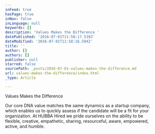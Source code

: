 ```yaml
---
inFeed: true
hasPage: true
inNav: false
inLanguage: null
keywords: []
description: 'Values Makes the Difference '
datePublished: '2016-07-01T11:58:17.539Z'
dateModified: '2016-07-01T11:58:16.504Z'
title: ''
author: []
authors: []
publisher: null
starred: false
sourcePath: _posts/2016-07-01-values-makes-the-difference.md
url: values-makes-the-difference/index.html
_type: Article

---
```

Values Makes the Difference 

Our core DNA value matches the same dynamics as a startup company, which enables us to quickly assess if the candidate will be a fit for your organization. At HUBBA Hired we pride ourselves on the ability to be flexible, creative, empathetic, sharing, resourceful, aware, empowered, active, and humble.